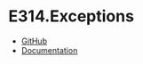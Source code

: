 # E314.Exceptions

- [GitHub](https://github.com/epishev-m/e314-game-kit-uni)
- [Documentation](Documentation~/index.md)
